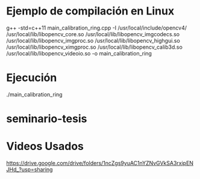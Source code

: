 # Ejemplo de compilación en Linux
g++ -std=c++11 main_calibration_ring.cpp -I /usr/local/include/opencv4/ /usr/local/lib/libopencv_core.so /usr/local/lib/libopencv_imgcodecs.so /usr/local/lib/libopencv_imgproc.so /usr/local/lib/libopencv_highgui.so /usr/local/lib/libopencv_ximgproc.so /usr/local/lib/libopencv_calib3d.so /usr/local/lib/libopencv_videoio.so -o main_calibration_ring

# Ejecución
./main_calibration_ring
# seminario-tesis

# Videos Usados
https://drive.google.com/drive/folders/1ncZgs9yuAC1nYZNvGVkSA3rxipENJHd_?usp=sharing

